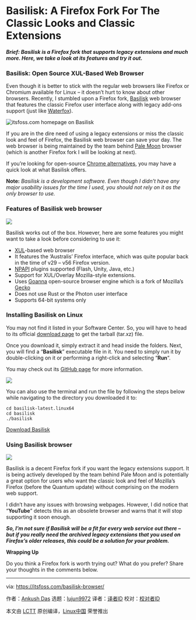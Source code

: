 [#]: collector: (lujun9972)
[#]: translator: ( )
[#]: reviewer: ( )
[#]: publisher: ( )
[#]: url: ( )
[#]: subject: (Basilisk: A Firefox Fork For The Classic Looks and Classic Extensions)
[#]: via: (https://itsfoss.com/basilisk-browser/)
[#]: author: (Ankush Das https://itsfoss.com/author/ankush/)

Basilisk: A Firefox Fork For The Classic Looks and Classic Extensions
======

_**Brief: Basilisk is a Firefox fork that supports legacy extensions and much more. Here, we take a look at its features and try it out.**_

### Basilisk: Open Source XUL-Based Web Browser

Even though it is better to stick with the regular web browsers like Firefox or Chromium available for Linux – it doesn’t hurt to know about other browsers. Recently, I stumbled upon a Firefox fork, [Basilisk][1] web browser that features the classic Firefox user interface along with legacy add-ons support (just like [Waterfox][2]).

![itsfoss.com homepage on Basilisk][3]

If you are in the dire need of using a legacy extensions or miss the classic look and feel of Firefox, the Basilisk web browser can save your day. The web browser is being maintained by the team behind [Pale Moon][4] browser (which is another Firefox fork I will be looking at next).

If you’re looking for open-source [Chrome alternatives][5], you may have a quick look at what Basilisk offers.

**Note:** _Basilisk is a development software. Even though I didn’t have any major usability issues for the time I used, you should not rely on it as the only browser to use._

### Features of Basilisk web browser

![][6]

Basilisk works out of the box. However, here are some features you might want to take a look before considering to use it:

  * [XUL][7]-based web browser
  * It features the ‘Australis’ Firefox interface, which was quite popular back in the time of v29 – v56 Firefox version.
  * [NPAPI][8] plugins supported (Flash, Unity, Java, etc.)
  * Support for XUL/Overlay Mozilla-style extensions.
  * Uses [Goanna][9] open-source browser engine which is a fork of Mozilla’s [Gecko][10]
  * Does not use Rust or the Photon user interface
  * Supports 64-bit systems only



### Installing Basilisk on Linux

You may not find it listed in your Software Center. So, you will have to head to its official [download page][11] to get the tarball (tar.xz) file.

Once you download it, simply extract it and head inside the folders. Next, you will find a “**Basilisk**” executable file in it. You need to simply run it by double-clicking on it or performing a right-click and selecting “**Run**“.

You may check out its [GitHub page][12] for more information.

![][13]

You can also use the terminal and run the file by following the steps below while navigating to the directory you downloaded it to:

```
cd basilisk-latest.linux64
cd basilisk
./basilisk
```

[Download Basilisk][1]

### Using Basilisk browser

![][14]

Basilisk is a decent Firefox fork if you want the legacy extensions support. It is being actively developed by the team behind Pale Moon and is potentially a great option for users who want the classic look and feel of Mozilla’s Firefox (before the Quantum update) without comprising on the modern web support.

I didn’t have any issues with browsing webpages. However, I did notice that “**YouTube**” detects this as an obsolete browser and warns that it will stop supporting it soon enough.

_**So, I’m not sure if Basilisk will be a fit for every web service out there – but if you really need the archived legacy extensions that you used on Firefox’s older releases, this could be a solution for your problem.**_

**Wrapping Up**

Do you think a Firefox fork is worth trying out? What do you prefer? Share your thoughts in the comments below.

--------------------------------------------------------------------------------

via: https://itsfoss.com/basilisk-browser/

作者：[Ankush Das][a]
选题：[lujun9972][b]
译者：[译者ID](https://github.com/译者ID)
校对：[校对者ID](https://github.com/校对者ID)

本文由 [LCTT](https://github.com/LCTT/TranslateProject) 原创编译，[Linux中国](https://linux.cn/) 荣誉推出

[a]: https://itsfoss.com/author/ankush/
[b]: https://github.com/lujun9972
[1]: https://www.basilisk-browser.org/
[2]: https://itsfoss.com/waterfox-browser/
[3]: https://i2.wp.com/itsfoss.com/wp-content/uploads/2020/03/basilisk-itsfoss.jpg?ssl=1
[4]: https://www.palemoon.org
[5]: https://itsfoss.com/open-source-browsers-linux/
[6]: https://i1.wp.com/itsfoss.com/wp-content/uploads/2020/03/basilisk-options-1.jpg?ssl=1
[7]: https://developer.mozilla.org/en-US/docs/Archive/Mozilla/XUL
[8]: https://wiki.mozilla.org/NPAPI
[9]: https://en.wikipedia.org/wiki/Goanna_(software)
[10]: https://developer.mozilla.org/en-US/docs/Mozilla/Gecko
[11]: https://www.basilisk-browser.org/download.shtml
[12]: https://github.com/MoonchildProductions/Basilisk
[13]: https://i2.wp.com/itsfoss.com/wp-content/uploads/2020/03/basilisk-folder-1.jpg?ssl=1
[14]: https://i0.wp.com/itsfoss.com/wp-content/uploads/2020/03/basilisk-browser-1.jpg?ssl=1
